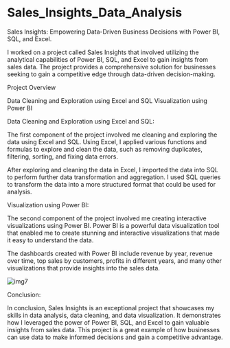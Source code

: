 # Sales_Insights_Data_Analysis

Sales Insights: Empowering Data-Driven Business Decisions with Power BI, SQL, and Excel.


I worked on a project called Sales Insights that involved utilizing the analytical capabilities of Power BI, SQL, and Excel to gain insights from sales data. The project provides a comprehensive solution for businesses seeking to gain a competitive edge through data-driven decision-making.

Project Overview

Data Cleaning and Exploration using Excel and SQL
Visualization using Power BI

Data Cleaning and Exploration using Excel and SQL:

The first component of the project involved me cleaning and exploring the data using Excel and SQL. Using Excel, I applied various functions and formulas to explore and clean the data, such as removing duplicates, filtering, sorting, and fixing data errors.

After exploring and cleaning the data in Excel, I imported the data into SQL to perform further data transformation and aggregation. I used SQL queries to transform the data into a more structured format that could be used for analysis.

Visualization using Power BI:

The second component of the project involved me creating interactive visualizations using Power BI. Power BI is a powerful data visualization tool that enabled me to create stunning and interactive visualizations that made it easy to understand the data.

The dashboards created with Power BI include revenue by year, revenue over time, top sales by customers, profits in different years, and many other visualizations that provide insights into the sales data.

![img7](https://user-images.githubusercontent.com/112967999/230697378-cf93523e-8c64-413a-aa6e-676d21054cc6.jpg)

Conclusion:

In conclusion, Sales Insights is an exceptional project that showcases my skills in data analysis, data cleaning, and data visualization. It demonstrates how I leveraged the power of Power BI, SQL, and Excel to gain valuable insights from sales data. This project is a great example of how businesses can use data to make informed decisions and gain a competitive advantage.
